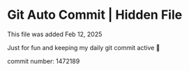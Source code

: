 # Git Auto Commit | Hidden File

This file was added Feb 12, 2025

Just for fun and keeping my daily git commit active 🤪

commit number: 1472189
